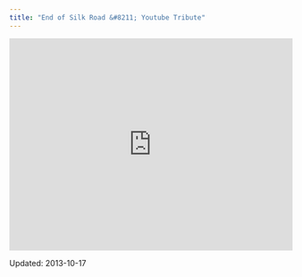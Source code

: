 ```yaml
---
title: "End of Silk Road &#8211; Youtube Tribute"
---
```


<iframe width="507" height="380" src="http://www.youtube.com/embed/Di5NSU5yuKE?feature=oembed" frameborder="0" allowfullscreen></iframe>		</div>
    

    

Updated: 2013-10-17